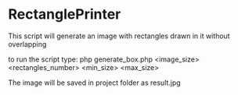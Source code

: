 # RectanglePrinter
This script will generate an image with rectangles drawn in it without overlapping

to run the script type:
php generate_box.php <image_size> <rectangles_number> <min_size> <max_size>

The image will be saved in project folder as result.jpg
